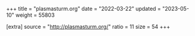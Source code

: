 +++
title = "plasmasturm.org"
date = "2022-03-22"
updated = "2023-05-10"
weight = 55803

[extra]
source = "http://plasmasturm.org/"
ratio = 11
size = 54
+++
